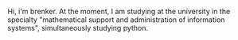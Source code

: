 Hi, i'm brenker. At the moment, I am studying at the university in the specialty "mathematical support and administration of information systems", simultaneously studying python.
